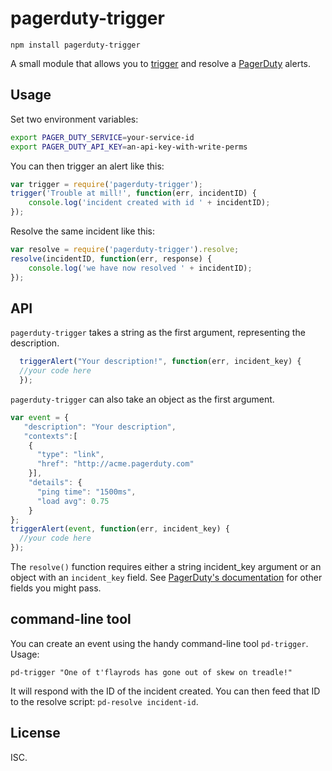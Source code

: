 # pagerduty-trigger

`npm install pagerduty-trigger`

A small module that allows you to [trigger](https://developer.pagerduty.com/documentation/integration/events/trigger) and resolve a [PagerDuty](https://www.pagerduty.com/) alerts.

## Usage

Set two environment variables:

```bash
export PAGER_DUTY_SERVICE=your-service-id
export PAGER_DUTY_API_KEY=an-api-key-with-write-perms
```

You can then trigger an alert like this:

```js
var trigger = require('pagerduty-trigger');
trigger('Trouble at mill!', function(err, incidentID) {
    console.log('incident created with id ' + incidentID);
});
```

Resolve the same incident like this:

```js
var resolve = require('pagerduty-trigger').resolve;
resolve(incidentID, function(err, response) {
    console.log('we have now resolved ' + incidentID);
});
```

## API

`pagerduty-trigger` takes a string as the first argument, representing the description.

```js
  triggerAlert("Your description!", function(err, incident_key) {
  //your code here
  });
```

`pagerduty-trigger` can also take an object as the first argument.

```js
var event = {
   "description": "Your description",
   "contexts":[
    {
      "type": "link",
      "href": "http://acme.pagerduty.com"
    }],
    "details": {
      "ping time": "1500ms",
      "load avg": 0.75
    }
};
triggerAlert(event, function(err, incident_key) {
  //your code here
});
```

The `resolve()` function requires either a string incident_key argument or an object with an `incident_key` field. See [PagerDuty's documentation](https://developer.pagerduty.com/documentation/integration/events/resolve) for other fields you might pass.

## command-line tool

You can create an event using the handy command-line tool `pd-trigger`. Usage:

`pd-trigger "One of t'flayrods has gone out of skew on treadle!"`

It will respond with the ID of the incident created. You can then feed that ID to the resolve script: `pd-resolve incident-id`.

## License

ISC.
